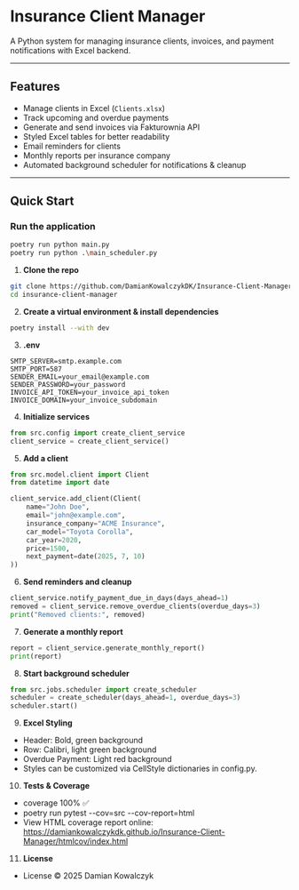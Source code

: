 # Insurance Client Manager

A Python system for managing insurance clients, invoices, and payment notifications with Excel backend.  

---

## Features

- Manage clients in Excel (`Clients.xlsx`)  
- Track upcoming and overdue payments  
- Generate and send invoices via Fakturownia API  
- Styled Excel tables for better readability  
- Email reminders for clients  
- Monthly reports per insurance company  
- Automated background scheduler for notifications & cleanup  

---

## Quick Start
### Run the application
```bash
poetry run python main.py
poetry run python .\main_scheduler.py
```
1. **Clone the repo**
```bash
git clone https://github.com/DamianKowalczykDK/Insurance-Client-Manager
cd insurance-client-manager
```
2. **Create a virtual environment & install dependencies** 
```bash
poetry install --with dev
```
3. **.env**
```text
SMTP_SERVER=smtp.example.com
SMTP_PORT=587
SENDER_EMAIL=your_email@example.com
SENDER_PASSWORD=your_password
INVOICE_API_TOKEN=your_invoice_api_token
INVOICE_DOMAIN=your_invoice_subdomain
```
4. **Initialize services**
```python
from src.config import create_client_service
client_service = create_client_service()
```
5. **Add a client**
```python
from src.model.client import Client
from datetime import date

client_service.add_client(Client(
    name="John Doe",
    email="john@example.com",
    insurance_company="ACME Insurance",
    car_model="Toyota Corolla",
    car_year=2020,
    price=1500,
    next_payment=date(2025, 7, 10)
))
```
6. **Send reminders and cleanup**
```python
client_service.notify_payment_due_in_days(days_ahead=1)
removed = client_service.remove_overdue_clients(overdue_days=3)
print("Removed clients:", removed)
```
7. **Generate a monthly report**
```python
report = client_service.generate_monthly_report()
print(report)
```
8. **Start background scheduler**
```python
from src.jobs.scheduler import create_scheduler
scheduler = create_scheduler(days_ahead=1, overdue_days=3)
scheduler.start()
```
9. **Excel Styling**

- Header: Bold, green background
- Row: Calibri, light green background
- Overdue Payment: Light red background
- Styles can be customized via CellStyle dictionaries in config.py.

10. **Tests & Coverage**

- coverage 100% ✅
- poetry run pytest --cov=src --cov-report=html
- View HTML coverage report online:
https://damiankowalczykdk.github.io/Insurance-Client-Manager/htmlcov/index.html

11. **License**
- License © 2025 Damian Kowalczyk